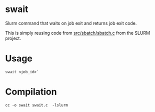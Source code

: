 # swait
Slurm command that waits on job exit and returns job exit code.

This is simply reusing code from [src/sbatch/sbatch.c]() from the SLURM
project.

# Usage
```
swait <job_id>`
```

# Compilation

```
cc -o swait swait.c  -lslurm
```
